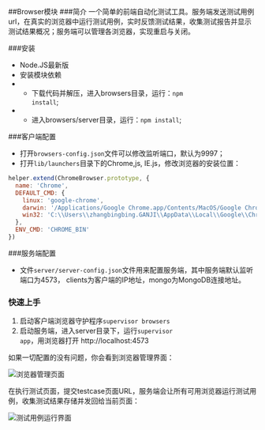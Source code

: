##Browser模块
###简介
一个简单的前端自动化测试工具。服务端发送测试用例url，在真实的浏览器中运行测试用例，实时反馈测试结果，收集测试报告并显示测试结果概况；服务端可以管理各浏览器，实现重启与关闭。

###安装
* Node.JS最新版
* 安装模块依赖 
* * 下载代码并解压，进入browsers目录，运行：<code>npm install</code>;
* * 进入browsers/server目录，运行：<code>npm install</code>;

###客户端配置
* 打开<code>browsers-config.json</code>文件可以修改监听端口，默认为9997；
* 打开<code>lib/launchers</code>目录下的Chrome,js, IE.js，修改浏览器的安装位置：
``` javascript
helper.extend(ChromeBrowser.prototype, {
  name: 'Chrome',
  DEFAULT_CMD: {
    linux: 'google-chrome',
    darwin: '/Applications/Google Chrome.app/Contents/MacOS/Google Chrome',
    win32: 'C:\\Users\\zhangbingbing.GANJI\\AppData\\Local\\Google\\Chrome\\Application\\chrome.exe'
  },
  ENV_CMD: 'CHROME_BIN'
})
```
###服务端配置
* 文件<code>server/server-config.json</code>文件用来配置服务端，其中服务端默认监听端口为4573， clients为客户端的IP地址，mongo为MongoDB连接地址。

### 快速上手
1. 启动客户端浏览器守护程序<code>supervisor browsers</code>
2. 启动服务端，进入server目录下，运行<code>supervisor app</code>，用浏览器打开 http://localhost:4573

如果一切配置的没有问题，你会看到浏览器管理界面：

![浏览器管理页面][1]

在执行测试页面，提交testcase页面URL，服务端会让所有可用浏览器运行测试用例，收集测试结果存储并发回给当前页面：

![测试用例运行界面][2]


  [1]: http://stacdn201.ganjistatic1.com/src/att/adm/gg/btm20130711d.png
  [2]: http://stacdn201.ganjistatic1.com/src/att/adm/gg/btm20130711d.png